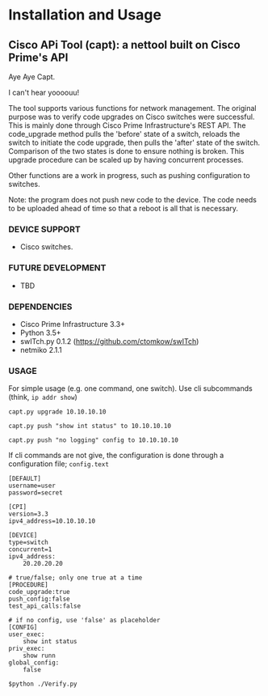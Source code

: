 # Installation and Usage 

## Cisco APi Tool (capt): a nettool built on Cisco Prime's API

Aye Aye Capt.

I can't hear yoooouu!

The tool supports various functions for network management. The original purpose was to verify code upgrades on Cisco switches were successful. This is mainly done through Cisco Prime Infrastructure's REST API. The code_upgrade method pulls the 'before' state of a switch, reloads the switch to initiate the code upgrade, then pulls the 'after' state of the switch. Comparison of the two states is done to ensure nothing is broken. This upgrade procedure can be scaled up by having concurrent processes.

Other functions are a work in progress, such as pushing configuration to switches.

Note: the program does not push new code to the device. The code needs to be uploaded ahead of time so that a reboot is all that is necessary.


### DEVICE SUPPORT

* Cisco switches.

### FUTURE DEVELOPMENT

* TBD

### DEPENDENCIES

* Cisco Prime Infrastructure 3.3+
* Python 3.5+
* swITch.py 0.1.2 (https://github.com/ctomkow/swITch)
* netmiko 2.1.1

### USAGE

For simple usage (e.g. one command, one switch). Use cli subcommands (think, `ip addr show`)

`capt.py upgrade 10.10.10.10`

`capt.py push "show int status" to 10.10.10.10`

`capt.py push "no logging" config to 10.10.10.10`

If cli commands are not give, the configuration is done through a configuration file; `config.text`

```
[DEFAULT]
username=user
password=secret

[CPI]
version=3.3
ipv4_address=10.10.10.10

[DEVICE]
type=switch
concurrent=1
ipv4_address:
    20.20.20.20

# true/false; only one true at a time
[PROCEDURE]
code_upgrade:true
push_config:false
test_api_calls:false

# if no config, use 'false' as placeholder
[CONFIG]
user_exec:
    show int status
priv_exec:
    show runn
global_config:
    false
```


`$python ./Verify.py`
